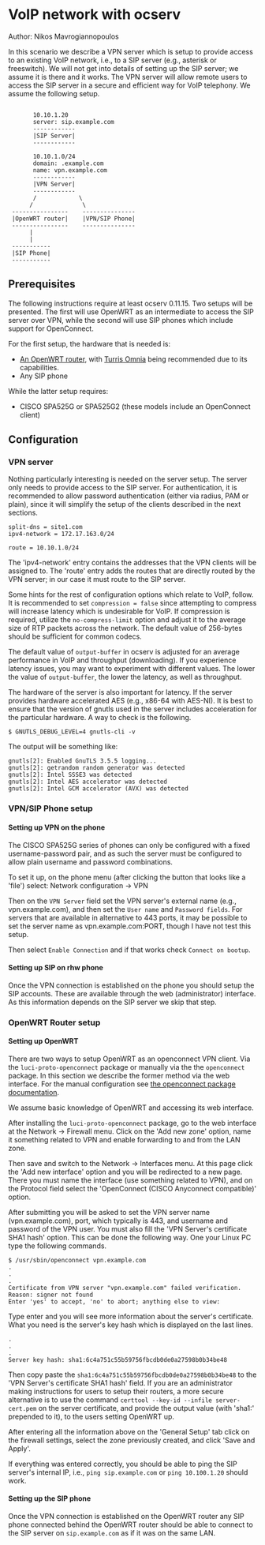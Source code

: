 # VoIP network with ocserv

Author: Nikos Mavrogiannopoulos

In this scenario we describe a VPN server which is setup to provide
access to an existing VoIP network, i.e., to  a SIP server (e.g., asterisk or freeswitch).
We will not get into details of setting up the SIP server; we assume it is there
and it works. The VPN server will allow remote users to access the
SIP server in a secure and efficient way for VoIP telephony.
We assume the following setup.

```

       10.10.1.20
       server: sip.example.com
       ------------
       |SIP Server|
       ------------

       10.10.1.0/24
       domain: .example.com
       name: vpn.example.com
       ------------
       |VPN Server|
       ------------
       /            \
      /              \
 ----------------    ---------------
 |OpenWRT router|    |VPN/SIP Phone|
 ----------------    ---------------
      |
      |
 -----------
 |SIP Phone|
 -----------
```

## Prerequisites

The following instructions require at least ocserv 0.11.15. Two setups
will be presented. The first will use OpenWRT as an intermediate to access
the SIP server over VPN, while the second will use SIP phones which include
support for OpenConnect.

For the first setup, the hardware that is needed is:
 * [An OpenWRT router](https://wiki.openwrt.org/toh/start), with [Turris Omnia](https://wiki.openwrt.org/toh/turris/turris)
   being recommended due to its capabilities.
 * Any SIP phone

While the latter setup requires:
 * CISCO SPA525G or SPA525G2 (these models include an OpenConnect client)


## Configuration

### VPN server

Nothing particularly interesting is needed on the server setup. The
server only needs to provide access to the SIP server. For
authentication, it is recommended to allow password authentication
(either via radius, PAM or plain), since it will simplify the setup of the
clients described in the next sections.

```
split-dns = site1.com
ipv4-network = 172.17.163.0/24

route = 10.10.1.0/24
```

The 'ipv4-network' entry contains the addresses that the VPN clients will
be assigned to. The 'route' entry adds the routes that are directly routed by
the VPN server; in our case it must route to the SIP server.

Some hints for the rest of configuration options which relate to VoIP,
follow. It is recommended to set ```compression = false``` since attempting
to compress will increase latency which is undesirable for VoIP. If
compression is required, utilize the ```no-compress-limit``` option and
adjust it to the average size of RTP packets across the network. The default
value of 256-bytes should be sufficient for common codecs.

The default value of ```output-buffer``` in ocserv is adjusted for an average
performance in VoIP and throughput (downloading). If you experience latency
issues, you may want to experiment with different values. The lower the
value of ```output-buffer```, the lower the latency, as well as throughput.

The hardware of the server is also important for latency. If the server
provides hardware accelerated AES (e.g., x86-64 with AES-NI). It is best
to ensure that the version of gnutls used in the server includes
acceleration for the particular hardware. A way to check is the following.
```
$ GNUTLS_DEBUG_LEVEL=4 gnutls-cli -v
```

The output will be something like:
```
gnutls[2]: Enabled GnuTLS 3.5.5 logging...
gnutls[2]: getrandom random generator was detected
gnutls[2]: Intel SSSE3 was detected
gnutls[2]: Intel AES accelerator was detected
gnutls[2]: Intel GCM accelerator (AVX) was detected
```

### VPN/SIP Phone setup

#### Setting up VPN on the phone

The CISCO SPA525G series of phones can only be configured with a fixed
username-password pair, and as such the server must be configured to allow
plain username and password combinations.

To set it up, on the phone menu (after clicking the button that looks like a 'file') select:
Network configuration -> VPN

Then on the ```VPN Server``` field set the VPN server's external name
(e.g., vpn.example.com), and then set the ```User name``` and ```Password
fields```. For servers that are available in alternative to 443 ports, it
may be possible to set the server name as vpn.example.com:PORT, though I
have not test this setup.

Then select ```Enable Connection``` and if that works check ```Connect on bootup```.

#### Setting up SIP on rhw phone

Once the VPN connection is established on the phone you should setup the SIP
accounts. These are available through the web (administrator) interface. As
this information depends on the SIP server we skip that step.



### OpenWRT Router setup

#### Setting up OpenWRT

There are two ways to setup OpenWRT as an openconnect VPN client. Via the
```luci-proto-openconnect``` package or manually via the the
```openconnect``` package. In this section we describe the former method via
the web interface. For the manual configuration see
[the openconnect package documentation](https://github.com/openwrt/packages/tree/master/net/openconnect).

We assume basic knowledge of OpenWRT and accessing its web interface.

After installing the ```luci-proto-openconnect``` package, go to the web
interface at the Network -> Firewall menu. Click on the 'Add new zone'
option, name it something related to VPN and enable forwarding to and from
the LAN zone.

Then save and switch to the Network -> Interfaces menu. At this page
click the 'Add new interface' option and you will be redirected to a new
page. There you must name the interface (use something related to VPN), and
on the Protocol field select the 'OpenConnect (CISCO Anyconnect
compatible)' option.

After submitting you will be asked to set the VPN server name
(vpn.example.com), port, which typically is 443, and username and
password of the VPN user. You must also fill the 'VPN Server's certificate SHA1
hash' option. This can be done the following way.
One your Linux PC type the following commands.
```
$ /usr/sbin/openconnect vpn.example.com
.
.
.
Certificate from VPN server "vpn.example.com" failed verification.
Reason: signer not found
Enter 'yes' to accept, 'no' to abort; anything else to view: 
```

Type enter and you will see more information about the server's certificate.
What you need is the server's key hash which is displayed on the last lines.
```
.
.
.
Server key hash: sha1:6c4a751c55b59756fbcdb0de0a27598b0b34be48
```

Then copy paste the ```sha1:6c4a751c55b59756fbcdb0de0a27598b0b34be48``` to
the 'VPN Server's certificate SHA1 hash' field. If you are an administrator
making instructions for users to setup their routers, a more secure alternative
is to use the command ```certtool --key-id --infile server-cert.pem``` on
the server certificate, and provide the output value (with 'sha1:' prepended
to it), to the users setting OpenWRT up.

After entering all the information above on the 'General Setup' tab click
on the firewall settings, select the zone previously created, and click
'Save and Apply'.

If everything was entered correctly, you should be able to ping the SIP server's
internal IP, i.e., ```ping sip.example.com``` or ```ping 10.100.1.20```
should work.

#### Setting up the SIP phone

Once the VPN connection is established on the OpenWRT router any SIP phone
connected behind the OpenWRT router should be able to connect to the SIP
server on ```sip.example.com``` as if it was on the same LAN.

